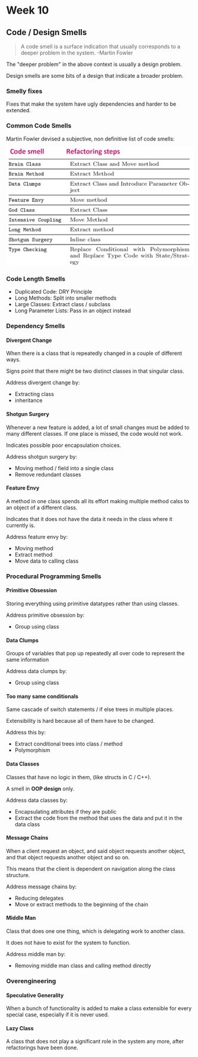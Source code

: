 # Week 10

## Code / Design Smells

> A code smell is a surface indication that usually corresponds to a deeper problem in the system.
> -Martin Fowler

The "deeper problem" in the above context is usually a design problem.

Design smells are some bits of a design that indicate a broader problem.

### Smelly fixes

Fixes that make the system have ugly dependencies and harder to be extended.

### Common Code Smells

Martin Fowler devised a subjective, non definitive list of code smells:

![common_code_smells](/assets/common_code_smells.png)

### Code Length Smells

- Duplicated Code: DRY Principle
- Long Methods: Split into smaller methods
- Large Classes: Extract class / subclass
- Long Parameter Lists: Pass in an object instead

### Dependency Smells

#### Divergent Change

When there is a class that is repeatedly changed in a couple of different ways.

Signs point that there might be two distinct classes in that singular class.

Address divergent change by:

- Extracting class
- inheritance

#### Shotgun Surgery

Whenever a new feature is added, a lot of small changes must be added to many different classes.
If one place is missed, the code would not work.

Indicates possible poor encapsulation choices.

Address shotgun surgery by:

- Moving method / field into a single class
- Remove redundant classes

#### Feature Envy

A method in one class spends all its effort making multiple method calss to an object of a different class.

Indicates that it does not have the data it needs in the class where it currently is.

Address feature envy by:

- Moving method
- Extract method
- Move data to calling class

### Procedural Programming Smells

#### Primitive Obsession

Storing everything using primitive datatypes rather than using classes.

Address primitive obsession by:

- Group using class

#### Data Clumps

Groups of variables that pop up repeatedly all over code to represent the same information

Address data clumps by:

- Group using class

#### Too many same conditionals

Same cascade of switch statements / if else trees in multiple places.

Extensibility is hard because all of them have to be changed.

Address this by:

- Extract conditional trees into class / method
- Polymorphism

#### Data Classes

Classes that have no logic in them, (like structs in C / C++).

A smell in **OOP design** only.

Address data classes by:

- Encapsulating attributes if they are public
- Extract the code from the method that uses the data and put it in the data class

#### Message Chains

When a client request an object, and said object requests another object, and that object requests another object and so on.

This means that the client is dependent on navigation along the class structure.

Address message chains by:

- Reducing delegates
- Move or extract methods to the beginning of the chain

#### Middle Man

Class that does one one thing, which is delegating work to another class.

It does not have to exist for the system to function.

Address middle man by:

- Removing middle man class and calling method directly

### Overengineering

#### Speculative Generality

When a bunch of functionality is added to make a class extensible for every special case, especially if it is never used.

#### Lazy Class

A class that does not play a significant role in the system any more, after refactorings have been done.
